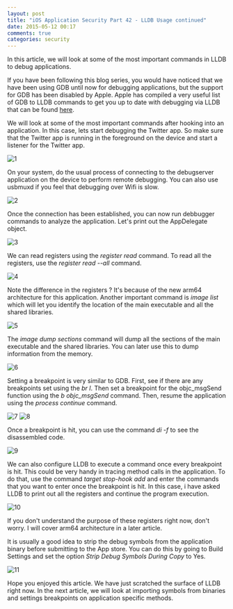 ```yaml
---
layout: post
title: "iOS Application Security Part 42 - LLDB Usage continued"
date: 2015-05-12 00:17
comments: true
categories: security
---
```


In this article, we will look at some of the most important commands in LLDB to debug applications.

If you have been following this blog series, you would have noticed that we have been using GDB until now for debugging applications, but the support for GDB has been disabled by Apple. Apple has compiled a very useful list of GDB to LLDB commands to get you up to date with debugging via LLDB that can be found [here](https://developer.apple.com/library/mac/documentation/IDEs/Conceptual/gdb_to_lldb_transition_guide/document/lldb-command-examples.html).

<!--more-->

We will look at some of the most important commands after hooking into an application. In this case, lets start debugging the Twitter app. So make sure that the Twitter app is running in the foreground on the device and start a listener for the Twitter app.

![1]({{site.baseurl}}/images/posts/ios42/1.png) 

On your system, do the usual process of connecting to the debugserver application on the device to perform remote debugging. You can also use usbmuxd if you feel that debugging over Wifi is slow.

![2]({{site.baseurl}}/images/posts/ios42/2.png)

Once the connection has been established, you can now run debbugger commands to analyze the application. Let's print out the AppDelegate object.

![3]({{site.baseurl}}/images/posts/ios42/3.png)

We can read registers using the _register read_ command. To read all the registers, use the _register read --all_ command.

![4]({{site.baseurl}}/images/posts/ios42/4.png)

Note the difference in the registers ? It's because of the new arm64 architecture for this application. Another important command is _image list_ which will let you identify the location of the main executable and all the shared libraries.

![5]({{site.baseurl}}/images/posts/ios42/5.png)

The _image dump sections_ command will dump all the sections of the main executable and the shared libraries. You can later use this to dump information from the memory.

![6]({{site.baseurl}}/images/posts/ios42/6.png)

Setting a breakpoint is very similar to GDB. First, see if there are any breakpoints set using the _br l_. Then set a breakpoint for the objc_msgSend function using the _b objc_msgSend_ command. Then, resume the application using the _process continue_ command.

![7]({{site.baseurl}}/images/posts/ios42/7.png) ![8]({{site.baseurl}}/images/posts/ios42/8.png)

Once a breakpoint is hit, you can use the command _di -f_ to see the disassembled code.

![9]({{site.baseurl}}/images/posts/ios42/9.png)

We can also configure LLDB to execute a command once every breakpoint is hit. This could be very handy in tracing method calls in the application. To do that, use the command _target stop-hook add_ and enter the commands that you want to enter once the breakpoint is hit. In this case, i have asked LLDB to print out all the registers and continue the program execution.

![10]({{site.baseurl}}/images/posts/ios42/10.png)

If you don't understand the purpose of these registers right now, don't worry. I will cover arm64 architecture in a later article.

It is usually a good idea to strip the debug symbols from the application binary before submitting to the App store. You can do this by going to Build Settings and set the option _Strip Debug Symbols During Copy_ to Yes.

![11]({{site.baseurl}}/images/posts/ios42/11.png)

Hope you enjoyed this article. We have just scratched the surface of LLDB right now. In the next article, we will look at importing symbols from binaries and settings breakpoints on application specific methods.